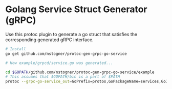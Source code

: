 # Golang Service Struct Generator (gRPC)

Use this protoc plugin to generate a go struct that satisfies the corresponding generated gRPC interface.

```sh
# Install
go get github.com/nstogner/protoc-gen-grpc-go-service

# How example/grpcd/service.go was generated...

cd $GOPATH/github.com/nstogner/protoc-gen-grpc-go-service/example
# This assumes that $GOPATH/bin is a part of $PATH
protoc --grpc-go-service_out=GoPrefix=protos,GoPackageName=services,GoImport=\"master/protos\":./services/ protos/task.proto
```